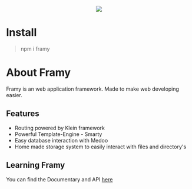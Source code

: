 
<p align="center">
    <a href="https://scrutinizer-ci.com/g/FramyFramework/Framy/badges/quality-score.png?b=master" alt="Code Quality"></a>
    <a href="https://codeclimate.com/github/FramyFramework/Framy/maintainability"><img src="https://api.codeclimate.com/v1/badges/a50384049347d1ab7bf7/maintainability" /></a>
</p>

# Install

> npm i framy

# About Framy

Framy is an web application framework. Made to make web developing easier.

## Features

- Routing powered by Klein framework
- Powerful Template-Engine - Smarty
- Easy database interaction with Medoo
- Home made storage system to easily interact with files and directory's

## Learning Framy

You can find the Documentary and API [here](https://framyframework.github.io/FramyDocumentation/)
